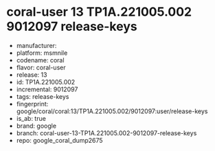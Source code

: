 # coral-user 13 TP1A.221005.002 9012097 release-keys
- manufacturer: 
- platform: msmnile
- codename: coral
- flavor: coral-user
- release: 13
- id: TP1A.221005.002
- incremental: 9012097
- tags: release-keys
- fingerprint: google/coral/coral:13/TP1A.221005.002/9012097:user/release-keys
- is_ab: true
- brand: google
- branch: coral-user-13-TP1A.221005.002-9012097-release-keys
- repo: google_coral_dump2675
